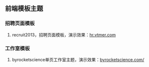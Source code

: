 ## 前端模板主题

### 招聘页面模板
1. recruit2013，招聘页面模板，演示效果：[hr.vtmer.com](http://hr.vtmer.com/)

### 工作室模板
1. byrocketscience单页工作室主题，演示效果：[byrocketscience.com/](http://byrocketscience.com/)

